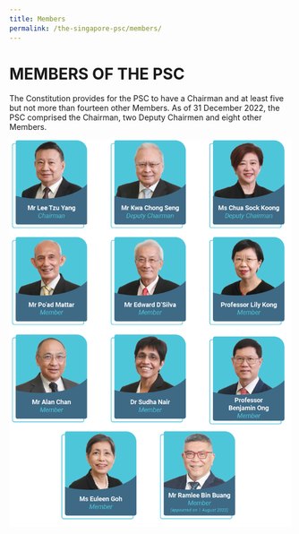 ```yaml
---
title: Members
permalink: /the-singapore-psc/members/
---
```

# **MEMBERS OF THE PSC**

The Constitution provides for the PSC to have a Chairman and at least five but not more than fourteen other Members. As of 31 December 2022, the PSC comprised the Chairman, two Deputy Chairmen and eight other Members.

![alt text - Members of the PSC](/images/22Members.png)
